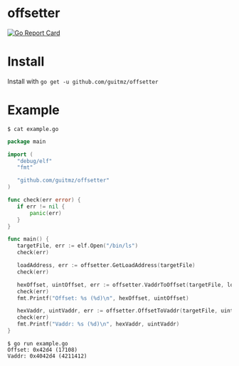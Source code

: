 # offsetter
[![Go Report Card](https://goreportcard.com/badge/github.com/guitmz/offsetter)](https://goreportcard.com/report/github.com/guitmz/offsetter)

# Install
Install with `go get -u github.com/guitmz/offsetter`

# Example
```
$ cat example.go
```

 ```go
 package main

import (
	"debug/elf"
	"fmt"

	"github.com/guitmz/offsetter"
)

func check(err error) {
	if err != nil {
		panic(err)
	}
}

func main() {
	targetFile, err := elf.Open("/bin/ls")
	check(err)

	loadAddress, err := offsetter.GetLoadAddress(targetFile)
	check(err)

	hexOffset, uintOffset, err := offsetter.VaddrToOffset(targetFile, loadAddress, targetFile.Entry)
	check(err)
	fmt.Printf("Offset: %s (%d)\n", hexOffset, uintOffset)

	hexVaddr, uintVaddr, err := offsetter.OffsetToVaddr(targetFile, uintOffset)
	check(err)
	fmt.Printf("Vaddr: %s (%d)\n", hexVaddr, uintVaddr)
}
```

```
$ go run example.go
Offset: 0x42d4 (17108)
Vaddr: 0x4042d4 (4211412)
```
